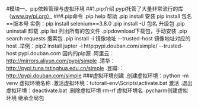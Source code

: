 #模块一、pip依赖管理与虚拟环境
 ##1.pip介绍
pypi托管了大量非常流行的库（www.py/pi.org）
###.pip命令
    .pip help 帮助
	.pip install 安装 pip install 包名==版本号
	    实例：pip install selenium==3.8.0
	.pip install -U 包名 升级包
	.pip uninstall 卸载
	.pip list 列出所有的包文件
	.pipdownload下载包，手动安装
	.pip search requests 搜索包
	.pip install -i 镜像地址 --trusted-host 镜像地址对应的host
	    .举例：pip2 install jupter -i http:pypi.douban.com/simple/ --trusted-host pypi.douban.com
	国内的pip源
	    .阿里云：http://mirrors.aliyun.com/pypi/simple
	    .清华：http://pypi.tuna.tstinghua.edu.cn/simple
	    .豆瓣:：http://pypi.douban.com/simple
###虚拟环境创建
    .创建虚拟环境：python -m venv 虚拟环境名称
    .激活虚拟环境：tutorail-env\Scripts\activate.bat 激活
    .退出虚拟环境：deactivate.bat
    .删除虚拟环境 rm-rf 虚拟环境名
    .pycharm创建虚拟环境
        继承全局包
		
